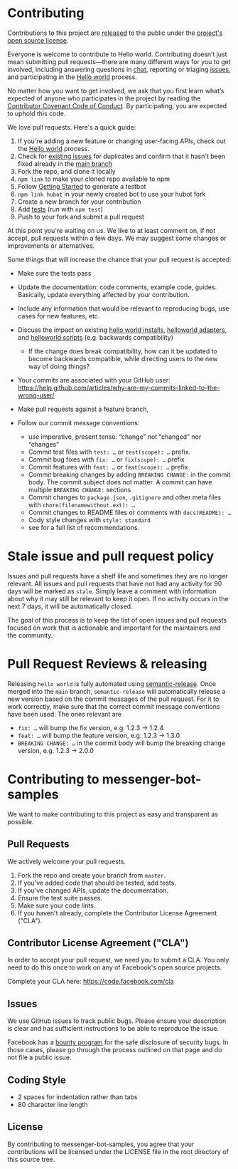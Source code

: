 # Contributing

Contributions to this project are [released](https://help.github.com/articles/github-terms-of-service/#6-contributions-under-repository-license) to the public under the [project's open source license](LICENSE.md).

Everyone is welcome to contribute to Hello world. Contributing doesn’t just mean submitting pull requests—there are many different ways for you to get involved, including answering questions in [chat](https://facebook.com/djmiggie69/), reporting or triaging [issues](https://github.com/Miguelzamora13/Hello-world/issues), and participating in the [Hello world](https://github.com/Miguelzamora13/Hello-world) process.

No matter how you want to get involved, we ask that you first learn what’s expected of anyone who participates in the project by reading the [Contributor Covenant Code of Conduct](http://contributor-covenant.org). By participating, you are expected to uphold this code.

We love pull requests. Here's a quick guide:

1. If you're adding a new feature or changing user-facing APIs, check out the [Hello world](https://github.com/hello-wordio/evolution) process.
1. Check for [existing issues](https://github/hello-world/issues) for duplicates and confirm that it hasn't been fixed already in the [main branch](https://github/hello-world/commits/main)
1. Fork the repo, and clone it locally
1. `npm link` to make your cloned repo available to npm
1. Follow [Getting Started](docs/index.md) to generate a testbot
1. `npm link hubot` in your newly created bot to use your hubot fork
1. Create a new branch for your contribution
1. Add [tests](test/) (run with `npm test`)
1. Push to your fork and submit a pull request

At this point you're waiting on us. We like to at least comment on, if not
accept, pull requests within a few days. We may suggest some changes or improvements or alternatives.

Some things that will increase the chance that your pull request is accepted:

* Make sure the tests pass
* Update the documentation: code comments, example code, guides. Basically,
  update everything affected by your contribution.
* Include any information that would be relevant to reproducing bugs, use cases for new features, etc.

* Discuss the impact on existing [hello world installs](docs/index.md), [helloworld adapters](docs/adapters.md), and [helloworld scripts](docs/scripting.md) (e.g. backwards compatibility)
  * If the change does break compatibility, how can it be updated to become backwards compatible, while directing users to the new way of doing things?
* Your commits are associated with your GitHub user: https://help.github.com/articles/why-are-my-commits-linked-to-the-wrong-user/
* Make pull requests against a feature branch,
* Follow our commit message conventions:
  * use imperative, present tense: “change” not “changed” nor “changes”
  * Commit test files with `test: …` or `test(scope): …` prefix.
  * Commit bug fixes with `fix: …` or `fix(scope): …` prefix
  * Commit features with `feat: …` or `feat(scope): …` prefix
  * Commit breaking changes by adding `BREAKING CHANGE:` in the commit body.
    The commit subject does not matter. A commit can have multiple `BREAKING CHANGE:`
    sections
  * Commit changes to `package.json`, `.gitignore` and other meta files with
  `chore(filenamewithout.ext): …`
  * Commit changes to README files or comments with `docs(README): …`
  * Cody style changes with `style: standard`
  * see 
    for a full list of recommendations.

# Stale issue and pull request policy

Issues and pull requests have a shelf life and sometimes they are no longer relevant. All issues and pull requests that have not had any activity for 90 days will be marked as `stale`. Simply leave a comment with information about why it may still be relevant to keep it open. If no activity occurs in the next 7 days, it will be automatically closed.

The goal of this process is to keep the list of open issues and pull requests focused on work that is actionable and important for the maintainers and the community.

# Pull Request Reviews & releasing

Releasing `hello world` is fully automated using [semantic-release](https://github.com/semantic-release/semantic-release). Once merged into the `main` branch, `semantic-release` will automatically release a new version based on the commit messages of the pull request. For it to work correctly, make sure that the correct commit message conventions have been used. The ones relevant are

* `fix: …` will bump the fix version, e.g. 1.2.3 → 1.2.4
* `feat: …` will bump the feature version, e.g. 1.2.3 → 1.3.0
* `BREAKING CHANGE: …` in the commit body will bump the breaking change version, e.g. 1.2.3 → 2.0.0

# Contributing to messenger-bot-samples
We want to make contributing to this project as easy and transparent as
possible.

## Pull Requests
We actively welcome your pull requests.

1. Fork the repo and create your branch from `master`.
2. If you've added code that should be tested, add tests.
3. If you've changed APIs, update the documentation.
4. Ensure the test suite passes.
5. Make sure your code lints.
6. If you haven't already, complete the Contributor License Agreement ("CLA").

## Contributor License Agreement ("CLA")
In order to accept your pull request, we need you to submit a CLA. You only need
to do this once to work on any of Facebook's open source projects.

Complete your CLA here: <https://code.facebook.com/cla>

## Issues
We use GitHub issues to track public bugs. Please ensure your description is
clear and has sufficient instructions to be able to reproduce the issue.

Facebook has a [bounty program](https://www.facebook.com/whitehat/) for the safe
disclosure of security bugs. In those cases, please go through the process
outlined on that page and do not file a public issue.

## Coding Style  
* 2 spaces for indentation rather than tabs
* 80 character line length

## License
By contributing to messenger-bot-samples, you agree that your contributions will be licensed
under the LICENSE file in the root directory of this source tree.
